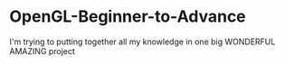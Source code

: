 # OpenGL-Beginner-to-Advance
I'm trying to putting together all my knowledge in one big WONDERFUL AMAZING project
